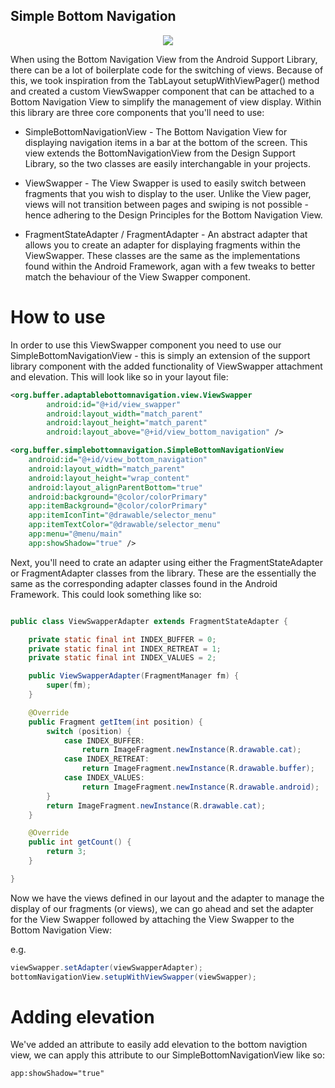 Simple Bottom Navigation
-------------------------

<p align="center">
<img src="/art/demo.gif">
</p>

When using the Bottom Navigation View from the Android Support Library, there can be a lot of boilerplate code for the switching of views. Because of this, we took inspiration from the TabLayout setupWithViewPager() method and created a custom ViewSwapper component that can be attached to a Bottom Navigation View to simplify the management of view display. Within this library are three core components that you'll need to use:

- SimpleBottomNavigationView - The Bottom Navigation View for displaying navigation items in a bar at the bottom of the screen.  This view extends the BottomNavigationView from the Design Support Library, so the two classes are easily interchangable in your projects.

- ViewSwapper - The View Swapper is used to easily switch between fragments that you wish to display to the user. Unlike the View pager, views will not transition between pages and swiping is not possible - hence adhering to the Design Principles for the Bottom Navigation View.

- FragmentStateAdapter / FragmentAdapter - An abstract adapter that allows you to create an adapter for displaying fragments within the ViewSwapper. These classes are the same as the implementations found within the Android Framework, agan with a few tweaks to better match the behaviour of the View Swapper component.

# How to use

In order to use this ViewSwapper component you need to use our SimpleBottomNavigationView - this is simply an extension of the support library component with the added functionality of ViewSwapper attachment and elevation. This will look like so in your layout file:

```xml
<org.buffer.adaptablebottomnavigation.view.ViewSwapper
        android:id="@+id/view_swapper"
        android:layout_width="match_parent"
        android:layout_height="match_parent"
        android:layout_above="@+id/view_bottom_navigation" />

<org.buffer.simplebottomnavigation.SimpleBottomNavigationView
    android:id="@+id/view_bottom_navigation"
    android:layout_width="match_parent"
    android:layout_height="wrap_content"
    android:layout_alignParentBottom="true"
    android:background="@color/colorPrimary"
    app:itemBackground="@color/colorPrimary"
    app:itemIconTint="@drawable/selector_menu"
    app:itemTextColor="@drawable/selector_menu"
    app:menu="@menu/main"
    app:showShadow="true" />
```

Next, you'll need to crate an adapter using either the FragmentStateAdapter or FragmentAdapter classes from the library. These are the essentially the same as the corresponding adapter classes found in the Android Framework. This could look something like so:

```java

public class ViewSwapperAdapter extends FragmentStateAdapter {

    private static final int INDEX_BUFFER = 0;
    private static final int INDEX_RETREAT = 1;
    private static final int INDEX_VALUES = 2;

    public ViewSwapperAdapter(FragmentManager fm) {
        super(fm);
    }

    @Override
    public Fragment getItem(int position) {
        switch (position) {
            case INDEX_BUFFER:
                return ImageFragment.newInstance(R.drawable.cat);
            case INDEX_RETREAT:
                return ImageFragment.newInstance(R.drawable.buffer);
            case INDEX_VALUES:
                return ImageFragment.newInstance(R.drawable.android);
        }
        return ImageFragment.newInstance(R.drawable.cat);
    }

    @Override
    public int getCount() {
        return 3;
    }

}
```

Now we have the views defined in our layout and the adapter to manage the display of our fragments (or views), we can go ahead and set the adapter for the View Swapper followed by attaching the View Swapper to the Bottom Navigation View:

e.g.
```java
viewSwapper.setAdapter(viewSwapperAdapter);
bottomNavigationView.setupWithViewSwapper(viewSwapper);
```

# Adding elevation

We've added an attribute to easily add elevation to the bottom navigtion view, we can apply this attribute to our SimpleBottomNavigationView like so:

```xml
app:showShadow="true"
```

